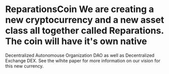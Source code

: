 # ReparationsCoin We are creating a new cryptocurrency and a new asset class all together called Reparations. The coin will have it's own native
Decentralized Autonomouse Organization DAO as well as Decentralized Exchange DEX. See the wlhite paper for more information on
our vision for this new currency.
